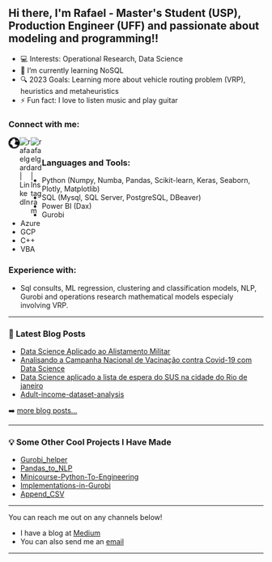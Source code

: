 ## Hi there, I'm Rafael - Master's Student (USP), Production Engineer (UFF) and passionate about modeling and programming!!

- 💻 Interests: Operational Research, Data Science
- 🌱 I’m currently learning NoSQL
- 🔍 2023 Goals: Learning more about vehicle routing problem (VRP), heuristics and metaheuristics
- ⚡ Fun fact: I love to listen music and play guitar


### Connect with me:

[<img align="left" alt="codeSTACKr.com" width="22px" src="https://raw.githubusercontent.com/iconic/open-iconic/master/svg/globe.svg" />][website]
[<img align="left" alt="rafaelgard | LinkedIn" width="22px" src="https://cdn.jsdelivr.net/npm/simple-icons@v3/icons/linkedin.svg" />][linkedin]
[<img align="left" alt="rafaelgard | Instagram" width="22px" src="https://cdn.jsdelivr.net/npm/simple-icons@v3/icons/instagram.svg" />][instagram]
<br />

### Languages and Tools:

- Python (Numpy, Numba, Pandas, Scikit-learn, Keras, Seaborn, Plotly, Matplotlib)
- SQL (Mysql, SQL Server, PostgreSQL, DBeaver)
- Power BI (Dax)
- Gurobi
- Azure
- GCP
- C++
- VBA 


### Experience with:

- Sql consults, ML regression, clustering and classification models, NLP, Gurobi and operations research mathematical models especialy involving VRP.

---

### 📕 Latest Blog Posts

<!-- BLOG-POST-LIST:START -->
- [Data Science Aplicado ao Alistamento Militar](https://rafael-gardel.medium.com/data-science-aplicado-ao-alistamento-militar-411b727bbbb3)
- [Analisando a Campanha Nacional de Vacinação contra Covid-19 com Data Science](https://rafael-gardel.medium.com/analisando-a-campanha-nacional-de-vacina%C3%A7%C3%A3o-contra-covid-19-com-data-science-621d6dc06f7c)
- [Data Science aplicado a lista de espera do SUS na cidade do Rio de janeiro](https://rafael-gardel.medium.com/data-science-aplicado-a-lista-de-espera-do-sus-na-cidade-do-rio-de-janeiro-2203ade764ac)
- [Adult-income-dataset-analysis](https://github.com/rafaelgard/Adult-income-dataset-analysis)
<!-- BLOG-POST-LIST:END -->

➡️ [more blog posts...](https://rafael-gardel.medium.com)

---

### 💡 Some Other Cool Projects I Have Made

<!-- BLOG-POST-LIST:START -->
- [Gurobi_helper](https://github.com/rafaelgard/Gurobi_helper)
- [Pandas_to_NLP](https://github.com/rafaelgard/Pandas_to_NLP)
- [Minicourse-Python-To-Engineering](https://github.com/rafaelgard/Minicurso-Python-Para-Engenharia)
- [Implementations-in-Gurobi](https://github.com/rafaelgard/Implementacoes-em-Gurobi)
- [Append_CSV](https://github.com/rafaelgard/Junta_CSV)
<!-- BLOG-POST-LIST:END -->

---
You can reach me out on any channels below!

- I have a blog at [Medium](https://https://rafael-gardel.medium.com/)
- You can also send me an [email](mailto:rafaelgardel@gmail.com)
---

[website]: https://rafael-gardel.medium.com/
[instagram]: https://www.instagram.com/rafaelgard/
[linkedin]: https://www.linkedin.com/in/rafael-gardel-b1976999/
